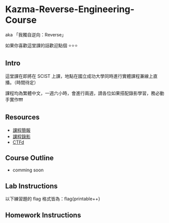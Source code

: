# Kazma-Reverse-Engineering-Course
aka 「我獨自逆向：Reverse」

如果你喜歡這堂課的話歡迎點個 ⭐️⭐️⭐️

## Intro
這堂課在即將在 SCIST 上課，地點在國立成功大學同時進行實體課程兼線上直播。（時間待定）

課程均為繁體中文，一週六小時，會進行兩週，請各位如果搭配錄影學習，務必動手實作❗️❗️❗️

## Resources
- [課程簡報](https://docs.google.com/presentation/d/1rkl27CA_TxjonKm0oS7LYui6ryPNK7bPPjITfA_HNEs/edit?usp=sharing)
- [課程錄影]()
- [CTFd]()

## Course Outline
- comming soon
 
## Lab Instructions
以下練習題的 flag 格式皆為：flag{printable++}

## Homework Instructions
